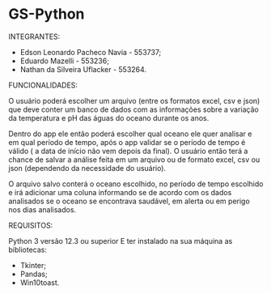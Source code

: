 # GS-Python

INTEGRANTES:
- Edson Leonardo Pacheco Navia - 553737;
- Eduardo Mazelli - 553236;
- Nathan da Silveira Uflacker - 553264.


FUNCIONALIDADES:

O usuário poderá escolher um arquivo (entre os formatos excel, csv e json) que deve conter um banco de dados com as informações sobre a variação da temperatura e pH das águas do oceano durante os anos.

Dentro do app ele então poderá escolher qual oceano ele quer analisar e em qual período de tempo, após o app validar se o período de tempo é válido ( a data de início não vem depois da final). O usuário então terá a chance de salvar a análise feita em um arquivo ou de formato excel, csv ou json (dependendo da necessidade do usuário). 

O arquivo salvo conterá o oceano escolhido, no período de tempo escolhido e irá adicionar uma coluna informando se de acordo com os dados analisados se o oceano se encontrava saudável, em alerta ou em perigo nos dias analisados.


REQUISITOS:

Python 3 versão 12.3 ou superior
E ter instalado na sua máquina as bibliotecas:
- Tkinter;
- Pandas;
- Win10toast.
